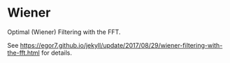 # Wiener
Optimal (Wiener) Filtering with the FFT.

See https://egor7.github.io/jekyll/update/2017/08/29/wiener-filtering-with-the-fft.html for details.
